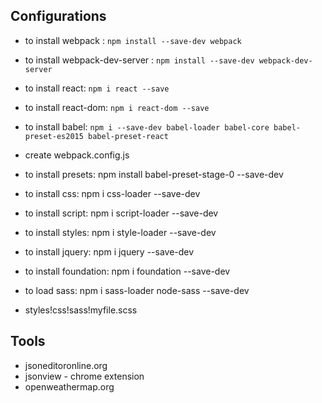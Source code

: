 ## Configurations
- to install webpack : `npm install --save-dev webpack`
- to install webpack-dev-server : `npm install --save-dev webpack-dev-server`
- to install react: `npm i react --save`
- to install react-dom: `npm i react-dom --save`
- to install babel: `npm i --save-dev babel-loader babel-core babel-preset-es2015 babel-preset-react`

- create webpack.config.js

- to install presets: npm install babel-preset-stage-0 --save-dev

- to install css: npm i css-loader --save-dev
- to install script: npm i script-loader --save-dev
- to install styles: npm i style-loader --save-dev

- to install jquery: npm i jquery --save-dev
- to install foundation: npm i foundation --save-dev

- to load sass: npm i sass-loader node-sass --save-dev
- styles!css!sass!myfile.scss


## Tools
- jsoneditoronline.org
- jsonview - chrome extension
- openweathermap.org
